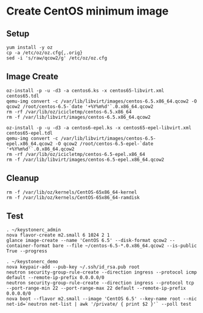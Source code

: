 Create CentOS minimum image
===========================

Setup
-----

    yum install -y oz
    cp -a /etc/oz/oz.cfg{,.orig}
    sed -i 's/raw/qcow2/g' /etc/oz/oz.cfg

Image Create
------------

    oz-install -p -u -d3 -a centos6.ks -x centos65-libvirt.xml centos65.tdl
    qemu-img convert -c /var/lib/libvirt/images/centos-6.5.x86_64.qcow2 -O qcow2 /root/centos-6.5-`date '+%Y%m%d'`.0.x86_64.qcow2
    rm -rf /var/lib/oz/icicletmp/centos-6.5.x86_64
    rm -f /var/lib/libvirt/images/centos-6.5.x86_64.qcow2

    oz-install -p -u -d3 -a centos6-epel.ks -x centos65-epel-libvirt.xml centos65-epel.tdl
    qemu-img convert -c /var/lib/libvirt/images/centos-6.5-epel.x86_64.qcow2 -O qcow2 /root/centos-6.5-epel-`date '+%Y%m%d'`.0.x86_64.qcow2
    rm -rf /var/lib/oz/icicletmp/centos-6.5-epel.x86_64
    rm -f /var/lib/libvirt/images/centos-6.5-epel.x86_64.qcow2

Cleanup
-------

    rm -f /var/lib/oz/kernels/CentOS-65x86_64-kernel
    rm -f /var/lib/oz/kernels/CentOS-65x86_64-ramdisk


Test
----

    . ~/keystonerc_admin
    nova flavor-create m2.small 6 1024 2 1
    glance image-create --name 'CentOS 6.5' --disk-format qcow2 --container-format bare --file ~/centos-6.5-*.0.x86_64.qcow2 --is-public True --progress

    . ~/keystonerc_demo
    nova keypair-add --pub-key ~/.ssh/id_rsa.pub root
    neutron security-group-rule-create --direction ingress --protocol icmp default --remote-ip-prefix 0.0.0.0/0
    neutron security-group-rule-create --direction ingress --protocol tcp --port-range-min 22 --port-range-max 22 default --remote-ip-prefix 0.0.0.0/0
    nova boot --flavor m2.small --image 'CentOS 6.5' --key-name root --nic net-id=`neutron net-list | awk '/private/ { print $2 }'` --poll test

